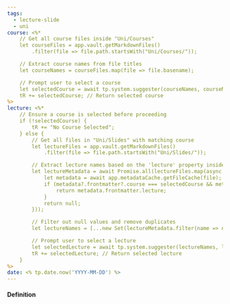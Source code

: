```yaml
---
tags:
  - lecture-slide
  - uni
course: <%*
    // Get all course files inside "Uni/Courses"
    let courseFiles = app.vault.getMarkdownFiles()
        .filter(file => file.path.startsWith("Uni/Courses/"));

    // Extract course names from file titles
    let courseNames = courseFiles.map(file => file.basename);

    // Prompt user to select a course
    let selectedCourse = await tp.system.suggester(courseNames, courseNames);
    tR += selectedCourse; // Return selected course
%>
lecture: <%*
    // Ensure a course is selected before proceeding
    if (!selectedCourse) {
        tR += "No Course Selected"; 
    } else {
        // Get all files in "Uni/Slides" with matching course
        let lectureFiles = app.vault.getMarkdownFiles()
            .filter(file => file.path.startsWith("Uni/Slides/"));

        // Extract lecture names based on the 'lecture' property inside the files
        let lectureMetadata = await Promise.all(lectureFiles.map(async (file) => {
            let metadata = await app.metadataCache.getFileCache(file);
            if (metadata?.frontmatter?.course === selectedCourse && metadata?.frontmatter?.lecture) {
                return metadata.frontmatter.lecture;
            }
            return null;
        }));

        // Filter out null values and remove duplicates
        let lectureNames = [...new Set(lectureMetadata.filter(name => name))];

        // Prompt user to select a lecture
        let selectedLecture = await tp.system.suggester(lectureNames, lectureNames);
        tR += selectedLecture; // Return selected lecture
    }
%>
date: <% tp.date.now('YYYY-MM-DD') %>
---
```



#### Definition
